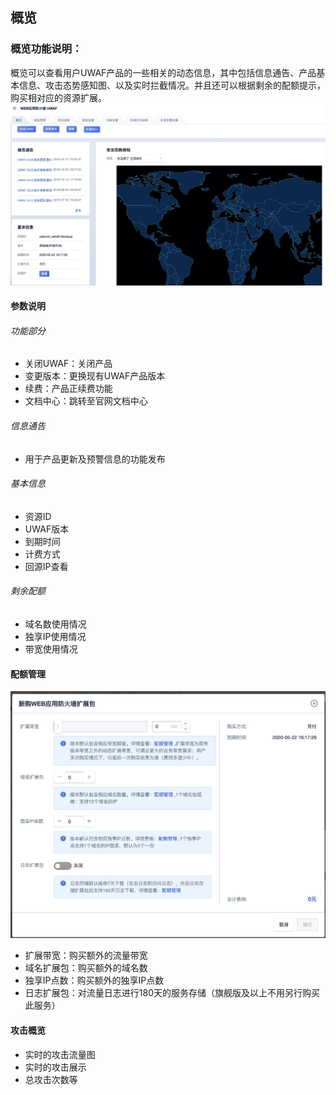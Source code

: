 

## 概览

### 概览功能说明：
概览可以查看用户UWAF产品的一些相关的动态信息，其中包括信息通告、产品基本信息、攻击态势感知图、以及实时拦截情况。并且还可以根据剩余的配额提示，购买相对应的资源扩展。
![](../images/15904855883596.jpg)

#### 参数说明
###### 功能部分

  - 关闭UWAF：关闭产品
  - 变更版本：更换现有UWAF产品版本
  - 续费：产品正续费功能
  - 文档中心：跳转至官网文档中心

###### 信息通告

  - 用于产品更新及预警信息的功能发布 

###### 基本信息

  - 资源ID
  - UWAF版本
  - 到期时间
  - 计费方式
  - 回源IP查看

###### 剩余配额

  - 域名数使用情况
  - 独享IP使用情况
  - 带宽使用情况

#### 配额管理
![](../images/15904856474838.jpg)

  - 扩展带宽：购买额外的流量带宽
  - 域名扩展包：购买额外的域名数
  - 独享IP点数：购买额外的独享IP点数
  - 日志扩展包：对流量日志进行180天的服务存储（旗舰版及以上不用另行购买此服务）

#### 攻击概览

  - 实时的攻击流量图
  - 实时的攻击展示
  - 总攻击次数等



